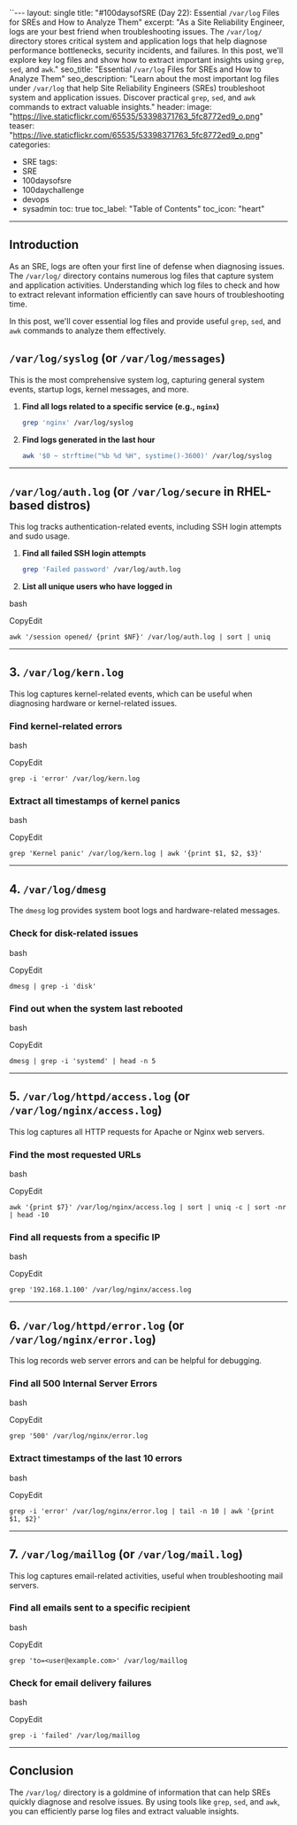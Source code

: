 ``---
layout: single
title: "#100daysofSRE (Day 22): Essential `/var/log` Files for SREs and How to Analyze Them"
excerpt: "As a Site Reliability Engineer, logs are your best friend when troubleshooting issues. The `/var/log/` directory stores critical system and application logs that help diagnose performance bottlenecks, security incidents, and failures. In this post, we'll explore key log files and show how to extract important insights using `grep`, `sed`, and `awk`."
seo_title: "Essential `/var/log` Files for SREs and How to Analyze Them"
seo_description: "Learn about the most important log files under `/var/log` that help Site Reliability Engineers (SREs) troubleshoot system and application issues. Discover practical `grep`, `sed`, and `awk` commands to extract valuable insights."
header:
  image: "https://live.staticflickr.com/65535/53398371763_5fc8772ed9_o.png"
  teaser: "https://live.staticflickr.com/65535/53398371763_5fc8772ed9_o.png"
categories:
 - SRE
tags:
 - SRE
 - 100daysofsre
 - 100daychallenge
 - devops
 - sysadmin
toc: true
toc_label: "Table of Contents"
toc_icon: "heart"
---

## Introduction

As an SRE, logs are often your first line of defense when diagnosing issues. The `/var/log/` directory contains numerous log files that capture system and application activities. Understanding which log files to check and how to extract relevant information efficiently can save hours of troubleshooting time.

In this post, we'll cover essential log files and provide useful `grep`, `sed`, and `awk` commands to analyze them effectively.

## `/var/log/syslog` (or `/var/log/messages`)

This is the most comprehensive system log, capturing general system events, startup logs, kernel messages, and more.

1. **Find all logs related to a specific service (e.g., `nginx`)**
	```bash
	grep 'nginx' /var/log/syslog
	``` 

2. **Find logs generated in the last hour**

	```bash
	awk '$0 ~ strftime("%b %d %H", systime()-3600)' /var/log/syslog
	``` 

----------

## `/var/log/auth.log` (or `/var/log/secure` in RHEL-based distros)

This log tracks authentication-related events, including SSH login attempts and sudo usage.

1. **Find all failed SSH login attempts**

	```bash
	grep 'Failed password' /var/log/auth.log
	``` 

2. **List all unique users who have logged in**

bash

CopyEdit

`awk '/session opened/ {print $NF}' /var/log/auth.log | sort | uniq` 

----------

## 3. `/var/log/kern.log`

This log captures kernel-related events, which can be useful when diagnosing hardware or kernel-related issues.

### **Find kernel-related errors**

bash

CopyEdit

`grep -i 'error' /var/log/kern.log` 

### **Extract all timestamps of kernel panics**

bash

CopyEdit

`grep 'Kernel panic' /var/log/kern.log | awk '{print $1, $2, $3}'` 

----------

## 4. `/var/log/dmesg`

The `dmesg` log provides system boot logs and hardware-related messages.

### **Check for disk-related issues**

bash

CopyEdit

`dmesg | grep -i 'disk'` 

### **Find out when the system last rebooted**

bash

CopyEdit

`dmesg | grep -i 'systemd' | head -n 5` 

----------

## 5. `/var/log/httpd/access.log` (or `/var/log/nginx/access.log`)

This log captures all HTTP requests for Apache or Nginx web servers.

### **Find the most requested URLs**

bash

CopyEdit

`awk '{print $7}' /var/log/nginx/access.log | sort | uniq -c | sort -nr | head -10` 

### **Find all requests from a specific IP**

bash

CopyEdit

`grep '192.168.1.100' /var/log/nginx/access.log` 

----------

## 6. `/var/log/httpd/error.log` (or `/var/log/nginx/error.log`)

This log records web server errors and can be helpful for debugging.

### **Find all 500 Internal Server Errors**

bash

CopyEdit

`grep '500' /var/log/nginx/error.log` 

### **Extract timestamps of the last 10 errors**

bash

CopyEdit

`grep -i 'error' /var/log/nginx/error.log | tail -n 10 | awk '{print $1, $2}'` 

----------

## 7. `/var/log/maillog` (or `/var/log/mail.log`)

This log captures email-related activities, useful when troubleshooting mail servers.

### **Find all emails sent to a specific recipient**

bash

CopyEdit

`grep 'to=<user@example.com>' /var/log/maillog` 

### **Check for email delivery failures**

bash

CopyEdit

`grep -i 'failed' /var/log/maillog` 

----------

## Conclusion

The `/var/log/` directory is a goldmine of information that can help SREs quickly diagnose and resolve issues. By using tools like `grep`, `sed`, and `awk`, you can efficiently parse log files and extract valuable insights.


<!--stackedit_data:
eyJoaXN0b3J5IjpbNDMzNzE2ODkyXX0=
-->
